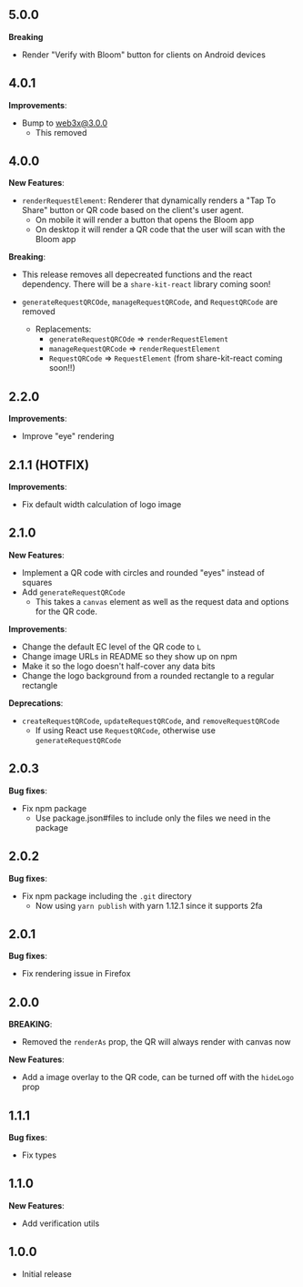## 5.0.0


**Breaking**

- Render "Verify with Bloom" button for clients on Android devices

## 4.0.1

**Improvements**:

- Bump to web3x@3.0.0
  - This removed

## 4.0.0

**New Features**:

- `renderRequestElement`: Renderer that dynamically renders a "Tap To Share" button or QR code based on the client's user agent.
  - On mobile it will render a button that opens the Bloom app
  - On desktop it will render a QR code that the user will scan with the Bloom app

**Breaking**:

- This release removes all depecreated functions and the react dependency. There will be a `share-kit-react` library coming soon!

- `generateRequestQRCOde`, `manageRequestQRCode`, and `RequestQRCode` are removed
  - Replacements:
    - `generateRequestQRCOde` => `renderRequestElement`
    - `manageRequestQRCode` => `renderRequestElement`
    - `RequestQRCode` => `RequestElement` (from share-kit-react coming soon!!)

## 2.2.0

**Improvements**:

- Improve "eye" rendering

## 2.1.1 (HOTFIX)

**Improvements**:

- Fix default width calculation of logo image

## 2.1.0

**New Features**:

- Implement a QR code with circles and rounded "eyes" instead of squares
- Add `generateRequestQRCode`
  - This takes a `canvas` element as well as the request data and options for the QR code.

**Improvements**:

- Change the default EC level of the QR code to `L`
- Change image URLs in README so they show up on npm
- Make it so the logo doesn't half-cover any data bits
- Change the logo background from a rounded rectangle to a regular rectangle

**Deprecations**:

- `createRequestQRCode`, `updateRequestQRCode`, and `removeRequestQRCode`
  - If using React use `RequestQRCode`, otherwise use `generateRequestQRCode`

## 2.0.3

**Bug fixes**:

- Fix npm package
  - Use package.json#files to include only the files we need in the package

## 2.0.2

**Bug fixes**:

- Fix npm package including the `.git` directory
  - Now using `yarn publish` with yarn 1.12.1 since it supports 2fa

## 2.0.1

**Bug fixes**:

- Fix rendering issue in Firefox

## 2.0.0

**BREAKING**:

- Removed the `renderAs` prop, the QR will always render with canvas now

**New Features**:

- Add a image overlay to the QR code, can be turned off with the `hideLogo` prop

## 1.1.1

**Bug fixes**:

- Fix types

## 1.1.0

**New Features**:

- Add verification utils

## 1.0.0

- Initial release
